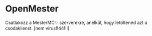 # OpenMester
Csatlakozz a MesterMC✨ szerverekre, anélkül, hogy letöltenéd azt a csodaklienst. [nem vírus!!44!!!]
